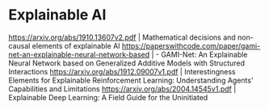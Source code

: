 # Explainable AI

https://arxiv.org/abs/1910.13607v2.pdf | Mathematical decisions and non-causal elements of explainable AI
https://paperswithcode.com/paper/gami-net-an-explainable-neural-network-based | - GAMI-Net: An Explainable Neural Network based on Generalized Additive Models with Structured Interactions
https://arxiv.org/abs/1912.09007v1.pdf | Interestingness Elements for Explainable Reinforcement Learning: Understanding Agents' Capabilities and Limitations
https://arxiv.org/abs/2004.14545v1.pdf | Explainable Deep Learning: A Field Guide for the Uninitiated
